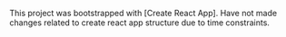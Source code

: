 This project was bootstrapped with [Create React App].
Have not made changes related to create react app structure due to time constraints.

